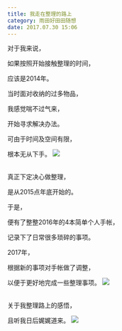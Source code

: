 ```yaml
---
title: 我走在整理的路上
category: 雨田好田田随想
date: 2017.07.30 15:06
---
```



对于我来说，

如果按照开始接触整理的时间，

应该是2014年。

当时面对收纳的过多物品，

我感觉喘不过气来，

开始寻求解决办法。

可由于时间及空间有限，

根本无从下手。
![](https://markdown-1301532546.cos.ap-guangzhou.myqcloud.com/peipei_blog/20210921150336.jpeg)


​      
真正下定决心做整理，

是从2015点年底开始的。

于是，

便有了整整2016年的4本简单个人手帐，

记录下了日常很多琐碎的事项。

2017年，

根据新的事项对手帐做了调整，

以便于更好地完成一些整理事项。
![](https://markdown-1301532546.cos.ap-guangzhou.myqcloud.com/peipei_blog/20210921150340.jpeg)


​      
关于我整理路上的感悟，

且听我日后娓娓道来。
![](https://markdown-1301532546.cos.ap-guangzhou.myqcloud.com/peipei_blog/20210921150343.jpeg)
